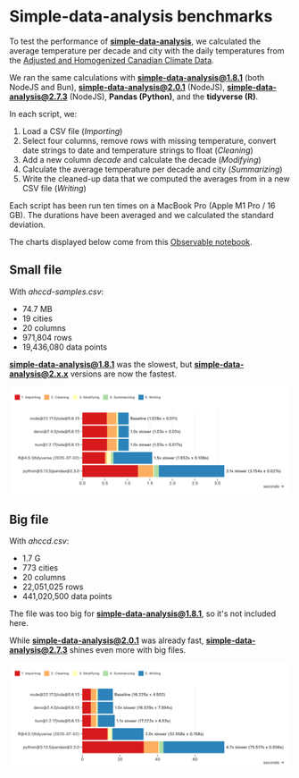 # Simple-data-analysis benchmarks

To test the performance of
**[simple-data-analysis](https://github.com/nshiab/simple-data-analysis.js)**,
we calculated the average temperature per decade and city with the daily
temperatures from the
[Adjusted and Homogenized Canadian Climate Data](https://api.weather.gc.ca/collections/ahccd-annual).

We ran the same calculations with **simple-data-analysis@1.8.1** (both NodeJS
and Bun), **simple-data-analysis@2.0.1** (NodeJS),
**simple-data-analysis@2.7.3** (NodeJS), **Pandas (Python)**, and the
**tidyverse (R)**.

In each script, we:

1. Load a CSV file (_Importing_)
2. Select four columns, remove rows with missing temperature, convert date
   strings to date and temperature strings to float (_Cleaning_)
3. Add a new column _decade_ and calculate the decade (_Modifying_)
4. Calculate the average temperature per decade and city (_Summarizing_)
5. Write the cleaned-up data that we computed the averages from in a new CSV
   file (_Writing_)

Each script has been run ten times on a MacBook Pro (Apple M1 Pro / 16 GB). The
durations have been averaged and we calculated the standard deviation.

The charts displayed below come from this
[Observable notebook](https://observablehq.com/@nshiab/simple-data-analysis-benchmarks).

## Small file

With _ahccd-samples.csv_:

- 74.7 MB
- 19 cities
- 20 columns
- 971,804 rows
- 19,436,080 data points

**simple-data-analysis@1.8.1** was the slowest, but
**simple-data-analysis@2.x.x** versions are now the fastest.

![A chart showing the processing duration of multiple scripts in various languages](./assets/small-file.png)

## Big file

With _ahccd.csv_:

- 1.7 G
- 773 cities
- 20 columns
- 22,051,025 rows
- 441,020,500 data points

The file was too big for **simple-data-analysis@1.8.1**, so it's not included
here.

While **simple-data-analysis@2.0.1** was already fast,
**simple-data-analysis@2.7.3** shines even more with big files.

![A chart showing the processing duration of multiple scripts in various languages](./assets/big-file.png)
